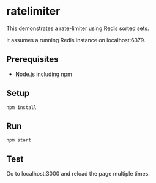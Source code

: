 # ratelimiter
This demonstrates a rate-limiter using Redis sorted sets.

It assumes a running Redis instance on localhost:6379.

## Prerequisites
- Node.js including npm

## Setup
```npm install```

## Run
```npm start```

## Test

Go to localhost:3000 and reload the page multiple times.

